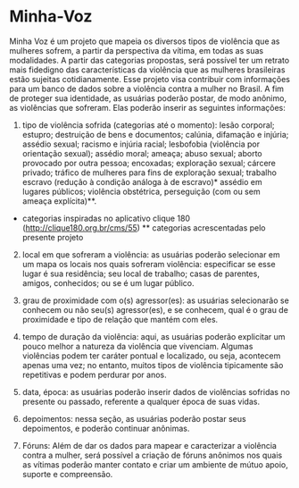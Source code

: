 Minha-Voz
=========

Minha Voz é um projeto que mapeia os diversos tipos de violência que as mulheres sofrem, a partir da perspectiva da vítima, em todas as suas modalidades. 
A partir das categorias propostas, será possível ter um retrato mais fidedigno das características da violência que as mulheres brasileiras estão sujeitas cotidianamente. Esse projeto visa contribuir com informações para um banco de dados sobre a violência contra a mulher no Brasil. 
A fim de proteger sua identidade, as usuárias poderão postar, de modo anônimo, as violências que sofreram. 
Elas poderão inserir as seguintes informações: 

1) tipo de violência sofrida (categorias até o momento): lesão corporal; estupro; destruição de bens e documentos; calúnia, difamação e injúria; assédio sexual; racismo e injúria racial; lesbofobia (violência por orientação sexual); assédio moral; ameaça; abuso sexual; aborto provocado por outra pessoa; encoxadas; exploração sexual; cárcere privado; tráfico de mulheres para fins de exploração sexual; trabalho escravo (redução à condição análoga à de escravo)* 
assédio em lugares públicos; violência obstétrica, perseguição (com ou sem ameaça explícita)**.

* categorias inspiradas no aplicativo clique 180 (http://clique180.org.br/cms/55)
**  categorias acrescentadas pelo presente projeto

2) local em que sofreram a violência: as usuárias poderão selecionar em um mapa os locais nos quais sofreram violência: especificar se esse lugar é sua residência; seu local de trabalho; casas de parentes, amigos, conhecidos; ou se é um lugar público. 

3) grau de proximidade com o(s) agressor(es): as usuárias selecionarão se conhecem ou não seu(s) agressor(es), e se conhecem, qual é o grau de proximidade e tipo de relação que mantém com eles.

4) tempo de duração da violência: aqui, as usuárias poderão explicitar um pouco melhor a natureza da violência que vivenciam. Algumas violências podem ter caráter pontual e localizado, ou seja, acontecem apenas uma vez; no entanto, muitos tipos de violência tipicamente são repetitivas e podem perdurar por anos.

5) data, época: as usuárias poderão inserir dados de violências sofridas no presente ou passado, referente a qualquer época de suas vidas. 

6) depoimentos: nessa seção, as usuárias poderão postar seus depoimentos, e poderão continuar anônimas. 

7) Fóruns: Além de dar os dados para mapear e caracterizar a violência contra a mulher, será possível a criação de fóruns anônimos nos quais as vítimas poderão manter contato e criar um ambiente de mútuo apoio, suporte e compreensão.
